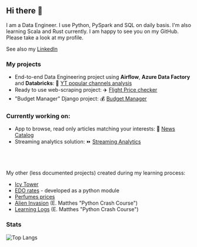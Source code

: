 ## Hi there 👋

I am a Data Engineer. I use Python, PySpark and SQL on daily basis. I'm also learning Scala and Rust currently.
I am happy to see you on my GitHub. Please take a look at my profile.

See also my [LinkedIn](https://www.linkedin.com/in/maciejolszanski)


### My projects
* End-to-end Data Engineering project using **Airflow**, **Azure Data Factory** and **Databricks**:
🥇 [YT popular channels analysis](https://github.com/maciejolszanski/YT-channels-analysis)
* Ready to use web-scraping project:
✈️ [Flight Price checker](https://github.com/maciejolszanski/Flight_price_checker)
* "Budget Manager" Django project:
💰 [Budget Manager](https://github.com/maciejolszanski/Budget_manager)

### Currently working on:
* App to browse, read only articles matching your interests: 📰 [News Catalog](https://github.com/maciejolszanski/news-catalog)
* Streaming analytics solution: ⏩ [Streaming Analytics](https://github.com/maciejolszanski/adventure-works-streaming-analytics)
</br>
</br>
   
   
My other (less documented projects) created during my learning process:
* [Icy Tower](https://github.com/maciejolszanski/Icy_Tower)
* [EDO rates](https://github.com/maciejolszanski/EDO_rates) - developed as a python module
* [Perfumes prices](https://github.com/maciejolszanski/Web_scraping_perfumes_prices)
* [Alien Invasion](https://github.com/maciejolszanski/Alien_Invasion_development) (E. Matthes "Python Crash Course")
* [Learning Logs](https://github.com/maciejolszanski/Learning_Logs) (E. Matthes "Python Crash Course")

### Stats
![Top Langs](https://github-readme-stats.vercel.app/api/top-langs/?username=maciejolszanski&hide=jupyter%20notebook&layout=compact)

<!--
**maciejolszanski/maciejolszanski** is a ✨ _special_ ✨ repository because its `README.md` (this file) appears on your GitHub profile.

Here are some ideas to get you started:

- 🔭 I’m currently working on ...
- 🌱 I’m currently learning ...
- 👯 I’m looking to collaborate on ...
- 🤔 I’m looking for help with ...
- 💬 Ask me about ...
- 📫 How to reach me: ...
- 😄 Pronouns: ...
- ⚡ Fun fact: ...
-->
